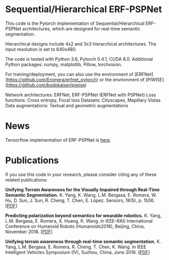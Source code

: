 # Sequential/Hierarchical ERF-PSPNet

This code is the Pytorch implementation of Sequential/Hierarchical ERF-PSPNet architectures, which are designed for real-time semantic segmentation.

Hierarchical designs include 4x2 and 3x3 hierarchical architectures.
The input resolution is set to 640x480.

The code is tested with Python 3.6, Pytorch 0.4.1, CUDA 8.0.
Additional Python packages: numpy, matplotlib, Pillow, torchvision.

For training/deployment, you can also use the environment of [ERFNet] (https://github.com/Eromera/erfnet_pytorch)
                                 or the environment of [PIWISE] (https://github.com/bodokaiser/piwise)

Network architectures: ERFNet, ERF-PSPNet (ERFNet with PSPNet)
Loss functions: Cross entropy, Focal loss
Datasets: Cityscapes, Mapillary Vistas
Data augmentations: Textual and geometric augmentations

# News

Tensorflow implementation of ERF-PSPNet is [here](https://github.com/Katexiang/ERF-PSPNET).

# Publications
If you use this code in your research, please consider citing any of these related publications:

**Unifying Terrain Awareness for the Visually Impaired through Real-Time Semantic Segmentation.**
K. Yang, K. Wang, L.M. Bergasa, E. Romera, W. Hu, D. Sun, J. Sun, R. Cheng, T. Chen, E. López.
Sensors, 18(5), p. 1506. [[PDF](http://www.mdpi.com/1424-8220/18/5/1506/pdf)]

**Predicting polarization beyond semantics for wearable robotics.**
K. Yang, L.M. Bergasa, E. Romera, X. Huang, K. Wang.
In IEEE-RAS International Conference on Humanoid Robots (Humanoids2018), Beijing, China, November 2018. [[PDF](http://wangkaiwei.org/file/publications/humanoids2018_kailun.pdf)]

**Unifying terrain awareness through real-time semantic segmentation.**
K. Yang, L.M. Bergasa, E. Romera, R. Cheng, T. Chen, K. Wang.
In IEEE Intelligent Vehicles Symposium (IV), Suzhou, China, June 2018. [[PDF](http://wangkaiwei.org/file/publications/iv2018_kailun.pdf)]
